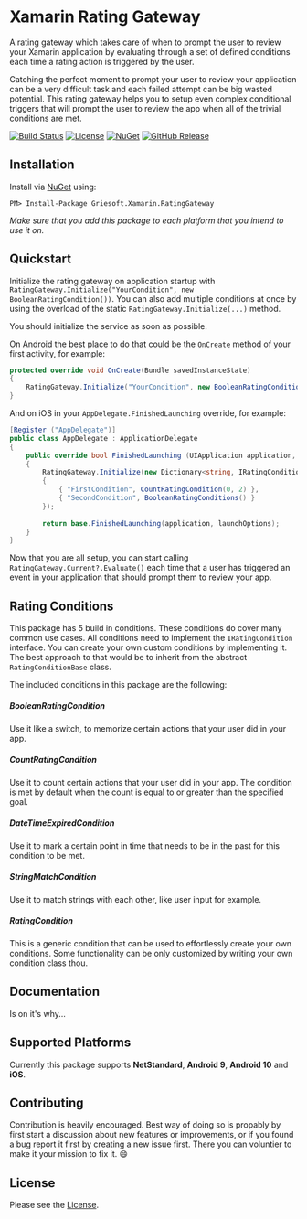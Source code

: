 # Xamarin Rating Gateway
A rating gateway which takes care of when to prompt the user to review your Xamarin application by evaluating through a set of defined conditions each time a rating action is triggered by the user.

Catching the perfect moment to prompt your user to review your application can be a very difficult task and each failed attempt can be big wasted potential. This rating gateway helps you to setup even complex conditional triggers that will prompt the user to review the app when all of the trivial conditions are met.

[![Build Status](https://dev.azure.com/griesingersoftware/Xamarin%20Rating%20Gateway/_apis/build/status/CI%20Pipeline?branchName=master)](https://dev.azure.com/griesingersoftware/Xamarin%20Rating%20Gateway/_build/latest?definitionId=26&branchName=master)
[![License](https://badgen.net/github/license/jgdevlabs/xamarin-rating-gateway)](https://github.com/jgdevlabs/xamarin-rating-gateway/blob/master/LICENSE)
[![NuGet](https://badgen.net/nuget/v/Griesoft.Xamarin.RatingGateway)](https://www.nuget.org/packages/Griesoft.Xamarin.RatingGateway)
[![GitHub Release](https://badgen.net/github/release/jgdevlabs/xamarin-rating-gateway)](https://github.com/jgdevlabs/xamarin-rating-gateway/releases)

## Installation

Install via [NuGet](https://www.nuget.org/packages/Griesoft.Xamarin.RatingGateway/) using:

``PM> Install-Package Griesoft.Xamarin.RatingGateway``

*Make sure that you add this package to each platform that you intend to use it on.*

## Quickstart

Initialize the rating gateway on application startup with `RatingGateway.Initialize("YourCondition", new BooleanRatingCondition())`. 
You can also add multiple conditions at once by using the overload of the static `RatingGateway.Initialize(...)` method.

You should initialize the service as soon as possible.

On Android the best place to do that could be the `OnCreate` method of your first activity, for example:
```csharp
protected override void OnCreate(Bundle savedInstanceState)
{
    RatingGateway.Initialize("YourCondition", new BooleanRatingCondition());
}
```

And on iOS in your `AppDelegate.FinishedLaunching` override, for example:
```csharp
[Register ("AppDelegate")]
public class AppDelegate : ApplicationDelegate
{
    public override bool FinishedLaunching (UIApplication application, NSDictionary launchOptions)
    {
        RatingGateway.Initialize(new Dictionary<string, IRatingConditions>()
        {
            { "FirstCondition", CountRatingCondition(0, 2) },
            { "SecondCondition", BooleanRatingConditions() }
        });
        
        return base.FinishedLaunching(application, launchOptions);
    }
}
```

Now that you are all setup, you can start calling `RatingGateway.Current?.Evaluate()` each time that a user has triggered an event in your application that should prompt them to review your app.

## Rating Conditions

This package has 5 build in conditions. These conditions do cover many common use cases. All conditions need to implement the `IRatingCondition` interface. You can create your own custom conditions by implementing it. The best approach to that would be to inherit from the abstract `RatingConditionBase` class.

The included conditions in this package are the following:

##### BooleanRatingCondition
Use it like a switch, to memorize certain actions that your user did in your app.

##### CountRatingCondition
Use it to count certain actions that your user did in your app. The condition is met by default when the count is equal to or greater than the specified goal.

##### DateTimeExpiredCondition
Use it to mark a certain point in time that needs to be in the past for this condition to be met.

##### StringMatchCondition
Use it to match strings with each other, like user input for example.

##### RatingCondition
This is a generic condition that can be used to effortlessly create your own conditions. Some functionality can be only customized by writing your own condition class thou.

## Documentation
Is on it's why...

## Supported Platforms
Currently this package supports **NetStandard**, **Android 9**, **Android 10** and **iOS**.

## Contributing
Contribution is heavily encouraged. Best way of doing so is propably by first start a discussion about new features or improvements, or if you found a bug report it first by creating a new issue first. There you can voluntier to make it your mission to fix it. :smile:

## License
Please see the [License](https://github.com/jgdevlabs/xamarin-rating-gateway/blob/master/LICENSE).
